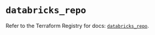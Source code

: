 # `databricks_repo`

Refer to the Terraform Registry for docs: [`databricks_repo`](https://registry.terraform.io/providers/databricks/databricks/1.91.0/docs/resources/repo).
